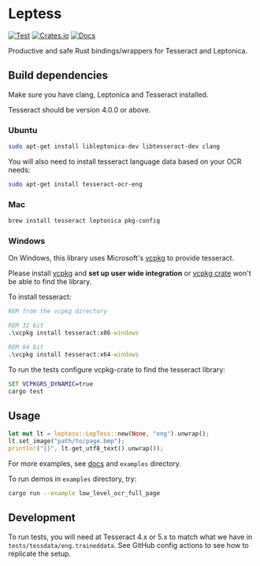 # Leptess

[![Test](https://github.com/houqp/leptess/actions/workflows/test.yml/badge.svg)](https://github.com/houqp/leptess/actions/workflows/test.yml)
[![Crates.io](https://img.shields.io/crates/v/leptess.svg)](https://crates.io/crates/leptess)
[![Docs](https://img.shields.io/badge/rust-docs-blue.svg)](https://houqp.github.io/leptess/leptess/index.html)

Productive and safe Rust bindings/wrappers for Tesseract and Leptonica.

## Build dependencies

Make sure you have clang, Leptonica and Tesseract installed.

Tesseract should be version 4.0.0 or above.

### Ubuntu

```bash
sudo apt-get install libleptonica-dev libtesseract-dev clang
```

You will also need to install tesseract language data based on your OCR needs:

```bash
sudo apt-get install tesseract-ocr-eng
```

### Mac

```bash
brew install tesseract leptonica pkg-config
```

### Windows

On Windows, this library uses Microsoft's [vcpkg](https://github.com/microsoft/vcpkg) to provide tesseract.

Please install [vcpkg](https://github.com/microsoft/vcpkg) and **set up user wide integration** or [vcpkg crate](https://crates.io/crates/vcpkg) won't be able to find the library.

To install tesseract:

```cmd
REM from the vcpkg directory

REM 32 bit
.\vcpkg install tesseract:x86-windows

REM 64 bit
.\vcpkg install tesseract:x64-windows
```

To run the tests configure vcpkg-crate to find the tesseract library:

```cmd
SET VCPKGRS_DYNAMIC=true
cargo test
```

## Usage

```rust
let mut lt = leptess::LepTess::new(None, "eng").unwrap();
lt.set_image("path/to/page.bmp");
println!("{}", lt.get_utf8_text().unwrap());
```

For more examples, see [docs](https://houqp.github.io/leptess/leptess/index.html) and `examples` directory.

To run demos in `examples` directory, try:

```bash
cargo run --example low_level_ocr_full_page
```

## Development

To run tests, you will need at Tesseract 4.x or 5.x to match what we have in
`tests/tessdata/eng.traineddata`. See GitHub config actions to see how to replicate
the setup.
